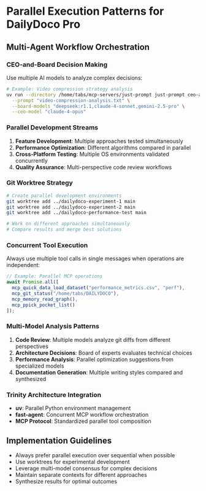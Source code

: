 # Parallel Execution Patterns for DailyDoco Pro

## Multi-Agent Workflow Orchestration

### CEO-and-Board Decision Making
Use multiple AI models to analyze complex decisions:

```bash
# Example: Video compression strategy analysis
uv run --directory /home/tabs/mcp-servers/just-prompt just-prompt ceo-and-board \
  --prompt "video-compression-analysis.txt" \
  --board-models "deepseek:r1.1,claude-4-sonnet,gemini-2.5-pro" \
  --ceo-model "claude-4-opus"
```

### Parallel Development Streams
1. **Feature Development**: Multiple approaches tested simultaneously
2. **Performance Optimization**: Different algorithms compared in parallel
3. **Cross-Platform Testing**: Multiple OS environments validated concurrently
4. **Quality Assurance**: Multi-perspective code review workflows

### Git Worktree Strategy
```bash
# Create parallel development environments
git worktree add ../dailydoco-experiment-1 main
git worktree add ../dailydoco-experiment-2 main
git worktree add ../dailydoco-performance-test main

# Work on different approaches simultaneously
# Compare results and merge best solutions
```

### Concurrent Tool Execution
Always use multiple tool calls in single messages when operations are independent:

```typescript
// Example: Parallel MCP operations
await Promise.all([
  mcp_quick_data_load_dataset("performance_metrics.csv", "perf"),
  mcp_git_status("/home/tabs/DAILYDOCO"),
  mcp_memory_read_graph(),
  mcp_ppick_pocket_list()
]);
```

### Multi-Model Analysis Patterns
1. **Code Review**: Multiple models analyze git diffs from different perspectives
2. **Architecture Decisions**: Board of experts evaluates technical choices
3. **Performance Analysis**: Parallel optimization suggestions from specialized models
4. **Documentation Generation**: Multiple writing styles compared and synthesized

### Trinity Architecture Integration
- **uv**: Parallel Python environment management
- **fast-agent**: Concurrent MCP workflow orchestration  
- **MCP Protocol**: Standardized parallel tool composition

## Implementation Guidelines
- Always prefer parallel execution over sequential when possible
- Use worktrees for experimental development
- Leverage multi-model consensus for complex decisions
- Maintain separate contexts for different approaches
- Synthesize results for optimal outcomes